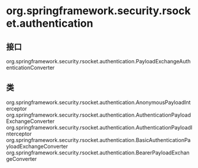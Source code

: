 # org.springframework.security.rsocket.authentication

## 接口

org.springframework.security.rsocket.authentication.PayloadExchangeAuthenticationConverter

## 类

org.springframework.security.rsocket.authentication.AnonymousPayloadInterceptor
org.springframework.security.rsocket.authentication.AuthenticationPayloadExchangeConverter
org.springframework.security.rsocket.authentication.AuthenticationPayloadInterceptor
org.springframework.security.rsocket.authentication.BasicAuthenticationPayloadExchangeConverter
org.springframework.security.rsocket.authentication.BearerPayloadExchangeConverter




